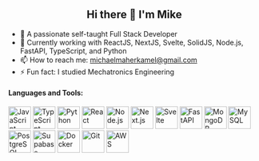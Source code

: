 <h2 align="center"> Hi there 👋 I'm Mike </h2>

- 🔭 A passionate self-taught Full Stack Developer
- 🌱 Currently working with ReactJS, NextJS, Svelte, SolidJS, Node.js, FastAPI, TypeScript, and Python
- 📫 How to reach me: michaelmaherkamel@gmail.com
- ⚡ Fun fact: I studied Mechatronics Engineering
          
<h4> Languages and Tools: </h4>
<p>
  <img src="https://cdn.jsdelivr.net/gh/devicons/devicon/icons/javascript/javascript-original.svg" alt="JavaScript" height="45" width="45"/>
  <img src="https://cdn.jsdelivr.net/gh/devicons/devicon/icons/typescript/typescript-original.svg" alt="TypeScript" height="45" width="45"/>
  <img src="https://cdn.jsdelivr.net/gh/devicons/devicon/icons/python/python-original.svg" alt="Python" height="45" width="45"/>
  <img src="https://cdn.jsdelivr.net/gh/devicons/devicon/icons/react/react-original-wordmark.svg" alt="React" height="45" width="45"/>
  <img src="https://cdn.jsdelivr.net/gh/devicons/devicon/icons/nodejs/nodejs-original-wordmark.svg" alt="Node.js" height="45" width="45"/>
  <img src="https://cdn.jsdelivr.net/gh/devicons/devicon/icons/nextjs/nextjs-original.svg" alt="Next.js" height="45" width="45"/>
  <img src="https://cdn.jsdelivr.net/gh/devicons/devicon/icons/svelte/svelte-original.svg" alt="Svelte" height="45" width="45"/>
  <img src="https://cdn.jsdelivr.net/gh/devicons/devicon/icons/fastapi/fastapi-original.svg" alt="FastAPI" height="45" width="45"/>
  <img src="https://cdn.jsdelivr.net/gh/devicons/devicon/icons/mongodb/mongodb-original-wordmark.svg" alt="MongoDB" height="45" width="45"/>
  <img src="https://cdn.jsdelivr.net/gh/devicons/devicon/icons/mysql/mysql-original-wordmark.svg" alt="MySQL" height="45" width="45"/>
  <img src="https://cdn.jsdelivr.net/gh/devicons/devicon/icons/postgresql/postgresql-original-wordmark.svg" alt="PostgreSQL" height="45" width="45"/>
  <img src="https://supabase.com/favicon/favicon-32x32.png" alt="Supabase" height="45" width="45"/>
  <img src="https://cdn.jsdelivr.net/gh/devicons/devicon@latest/icons/docker/docker-original-wordmark.svg" alt="Docker" height="45" width="45"/>
  <img src="https://cdn.jsdelivr.net/gh/devicons/devicon/icons/git/git-original-wordmark.svg" alt="Git" height="45" width="45"/>
  <img src="https://cdn.jsdelivr.net/gh/devicons/devicon/icons/amazonwebservices/amazonwebservices-plain-wordmark.svg" alt="AWS" height="45" width="45"/>
</p>
